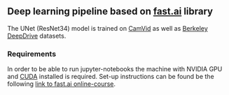 ## Deep learning pipeline based on [fast.ai](https://docs.fast.ai/) library
The UNet (ResNet34) model is trained on [CamVid](http://mi.eng.cam.ac.uk/research/projects/VideoRec/CamVid/)
as well as [Berkeley DeepDrive](https://bdd-data.berkeley.edu/) datasets.

### Requirements
In order to be able to run jupyter-notebooks the machine with NVIDIA GPU and [CUDA](https://docs.nvidia.com/cuda/cuda-installation-guide-linux/index.html) installed is required.
Set-up instructions can be found be the following [link to fast.ai online-course](https://course.fast.ai/).

